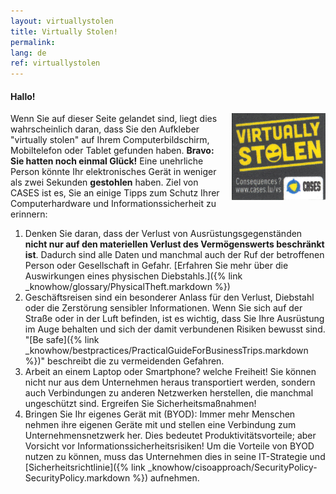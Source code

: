 ```yaml
---
layout: virtuallystolen
title: Virtually Stolen!
permalink:
lang: de
ref: virtuallystolen
---
```


#### Hallo!

<img class="img-border" src="/assets/img/201610/virtuallystolen.jpg" style="float:right; width:150px; margin: 0 0 15px 15px;">

Wenn Sie auf dieser Seite gelandet sind, liegt dies wahrscheinlich daran, dass Sie den Aufkleber "virtually stolen" auf Ihrem Computerbildschirm, Mobiltelefon oder Tablet gefunden haben. **Bravo: Sie hatten noch einmal Glück!** Eine unehrliche Person könnte Ihr elektronisches Gerät in weniger als zwei Sekunden **gestohlen** haben. Ziel von CASES ist es, Sie an einige Tipps zum Schutz Ihrer Computerhardware und Informationssicherheit zu erinnern:

1. Denken Sie daran, dass der Verlust von Ausrüstungsgegenständen **nicht nur auf den materiellen Verlust des Vermögenswerts beschränkt ist**. Dadurch sind alle Daten und manchmal auch der Ruf der betroffenen Person oder Gesellschaft in Gefahr. [Erfahren Sie mehr über die Auswirkungen eines physischen Diebstahls.]({% link _knowhow/glossary/PhysicalTheft.markdown %})
2. Geschäftsreisen sind ein besonderer Anlass für den Verlust, Diebstahl oder die Zerstörung sensibler Informationen. Wenn Sie sich auf der Straße oder in der Luft befinden, ist es wichtig, dass Sie Ihre Ausrüstung im Auge behalten und sich der damit verbundenen Risiken bewusst sind. "[Be safe]({% link _knowhow/bestpractices/PracticalGuideForBusinessTrips.markdown %})" beschreibt die zu vermeidenden Gefahren.
3. Arbeit an einem Laptop oder Smartphone? welche Freiheit! Sie können nicht nur aus dem Unternehmen heraus transportiert werden, sondern auch Verbindungen zu anderen Netzwerken herstellen, die manchmal ungeschützt sind. Ergreifen Sie Sicherheitsmaßnahmen!
4. Bringen Sie Ihr eigenes Gerät mit (BYOD): Immer mehr Menschen nehmen ihre eigenen Geräte mit und stellen eine Verbindung zum Unternehmensnetzwerk her. Dies bedeutet Produktivitätsvorteile; aber Vorsicht vor Informationssicherheitsrisiken! Um die Vorteile von BYOD nutzen zu können, muss das Unternehmen dies in seine IT-Strategie und [Sicherheitsrichtlinie]({% link _knowhow/cisoapproach/SecurityPolicy-SecurityPolicy.markdown %}) aufnehmen.
